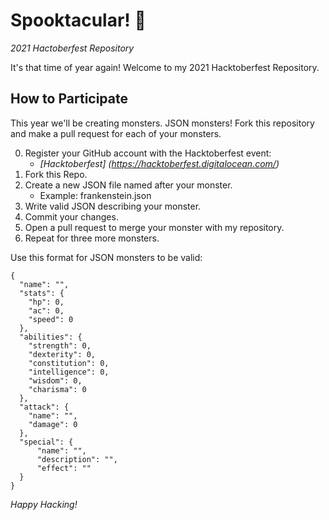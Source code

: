 # Spooktacular! 🎃
*2021 Hactoberfest Repository*

It's that time of year again! Welcome to my 2021 Hacktoberfest Repository.

## How to Participate
This year we'll be creating monsters. JSON monsters! Fork this repository and make a pull request for each of your monsters.

0. Register your GitHub account with the Hacktoberfest event: 
    * *[Hacktoberfest] (https://hacktoberfest.digitalocean.com/)*
1. Fork this Repo.
2. Create a new JSON file named after your monster.
    * Example: frankenstein.json
3. Write valid JSON describing your monster.
4. Commit your changes.
5. Open a pull request to merge your monster with my repository.
6. Repeat for three more monsters.

Use this format for JSON monsters to be valid:

```
{
  "name": "",
  "stats": {
    "hp": 0,
    "ac": 0,
    "speed": 0
  },
  "abilities": {
    "strength": 0,
    "dexterity": 0,
    "constitution": 0,
    "intelligence": 0,
    "wisdom": 0,
    "charisma": 0
  },
  "attack": {
    "name": "",
    "damage": 0
  },
  "special": {
      "name": "",
      "description": "",
      "effect": ""
  }
}
```

*Happy Hacking!*
